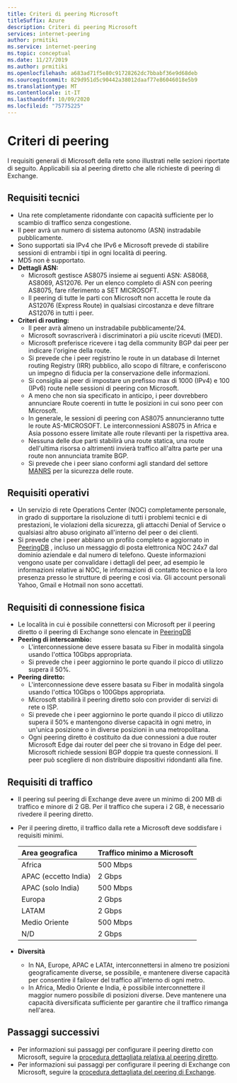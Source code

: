 ```yaml
---
title: Criteri di peering Microsoft
titleSuffix: Azure
description: Criteri di peering Microsoft
services: internet-peering
author: prmitiki
ms.service: internet-peering
ms.topic: conceptual
ms.date: 11/27/2019
ms.author: prmitiki
ms.openlocfilehash: a683ad71f5e80c91728262dc7bbabf36e9d68deb
ms.sourcegitcommit: 829d951d5c90442a38012daaf77e86046018e5b9
ms.translationtype: MT
ms.contentlocale: it-IT
ms.lasthandoff: 10/09/2020
ms.locfileid: "75775225"
---
```

# <a name="peering-policy"></a>Criteri di peering
I requisiti generali di Microsoft della rete sono illustrati nelle sezioni riportate di seguito. Applicabili sia al peering diretto che alle richieste di peering di Exchange.

## <a name="technical-requirements"></a>Requisiti tecnici

* Una rete completamente ridondante con capacità sufficiente per lo scambio di traffico senza congestione.
* Il peer avrà un numero di sistema autonomo (ASN) instradabile pubblicamente.
* Sono supportati sia IPv4 che IPv6 e Microsoft prevede di stabilire sessioni di entrambi i tipi in ogni località di peering.
* MD5 non è supportato.
* **Dettagli ASN:**
    * Microsoft gestisce AS8075 insieme ai seguenti ASN: AS8068, AS8069, AS12076. Per un elenco completo di ASN con peering AS8075, fare riferimento a SET MICROSOFT.
    * Il peering di tutte le parti con Microsoft non accetta le route da AS12076 (Express Route) in qualsiasi circostanza e deve filtrare AS12076 in tutti i peer.
* **Criteri di routing:**
    * Il peer avrà almeno un instradabile pubblicamente/24.
    * Microsoft sovrascriverà i discriminatori a più uscite ricevuti (MED).
    * Microsoft preferisce ricevere i tag della community BGP dai peer per indicare l'origine della route.
    * Si prevede che i peer registrino le route in un database di Internet routing Registry (IRR) pubblico, allo scopo di filtrare, e conferiscono un impegno di fiducia per la conservazione delle informazioni.
    * Si consiglia ai peer di impostare un prefisso max di 1000 (IPv4) e 100 (IPv6) route nelle sessioni di peering con Microsoft.
    * A meno che non sia specificato in anticipo, i peer dovrebbero annunciare Route coerenti in tutte le posizioni in cui sono peer con Microsoft.
    * In generale, le sessioni di peering con AS8075 annuncieranno tutte le route AS-MICROSOFT. Le interconnessioni AS8075 in Africa e Asia possono essere limitate alle route rilevanti per la rispettiva area.
    * Nessuna delle due parti stabilirà una route statica, una route dell'ultima risorsa o altrimenti invierà traffico all'altra parte per una route non annunciata tramite BGP.
    * Si prevede che i peer siano conformi agli standard del settore [MANRS](https://www.manrs.org/) per la sicurezza delle route.

## <a name="operational-requirements"></a>Requisiti operativi
* Un servizio di rete Operations Center (NOC) completamente personale, in grado di supportare la risoluzione di tutti i problemi tecnici e di prestazioni, le violazioni della sicurezza, gli attacchi Denial of Service o qualsiasi altro abuso originato all'interno del peer o dei clienti.
* Si prevede che i peer abbiano un profilo completo e aggiornato in [PeeringDB](https://www.peeringdb.com) , incluso un messaggio di posta elettronica NOC 24x7 dal dominio aziendale e dal numero di telefono. Queste informazioni vengono usate per convalidare i dettagli del peer, ad esempio le informazioni relative ai NOC, le informazioni di contatto tecnico e la loro presenza presso le strutture di peering e così via. Gli account personali Yahoo, Gmail e Hotmail non sono accettati.

## <a name="physical-connection-requirements"></a>Requisiti di connessione fisica
* Le località in cui è possibile connettersi con Microsoft per il peering diretto o il peering di Exchange sono elencate in [PeeringDB](https://www.peeringdb.com/net/694)
* **Peering di interscambio:**
    * L'interconnessione deve essere basata su Fiber in modalità singola usando l'ottica 10Gbps appropriata.
    * Si prevede che i peer aggiornino le porte quando il picco di utilizzo supera il 50%.
* **Peering diretto:**
    * L'interconnessione deve essere basata su Fiber in modalità singola usando l'ottica 10Gbps o 100Gbps appropriata.
    * Microsoft stabilirà il peering diretto solo con provider di servizi di rete o ISP.
    * Si prevede che i peer aggiornino le porte quando il picco di utilizzo supera il 50% e mantengono diverse capacità in ogni metro, in un'unica posizione o in diverse posizioni in una metropolitana.
    * Ogni peering diretto è costituito da due connessioni a due router Microsoft Edge dai router del peer che si trovano in Edge del peer. Microsoft richiede sessioni BGP doppie tra queste connessioni. Il peer può scegliere di non distribuire dispositivi ridondanti alla fine.

## <a name="traffic-requirements"></a>Requisiti di traffico
* Il peering sul peering di Exchange deve avere un minimo di 200 MB di traffico e minore di 2 GB.  Per il traffico che supera i 2 GB, è necessario rivedere il peering diretto.
* Per il peering diretto, il traffico dalla rete a Microsoft deve soddisfare i requisiti minimi.

    | Area geografica                      | Traffico minimo a Microsoft   |
    | :----------------------- |:-------------------------------|
    | Africa                   | 500 Mbps                       |
    | APAC (eccetto India)      |   2 Gbps                       |
    | APAC (solo India)        | 500 Mbps                       |
    | Europa                   |   2 Gbps                       |
    | LATAM                    |   2 Gbps                       |
    | Medio Oriente              | 500 Mbps                       |
    | N/D                       |   2 Gbps                       |

* **Diversità**
    * In NA, Europe, APAC e LATAt, interconnettersi in almeno tre posizioni geograficamente diverse, se possibile, e mantenere diverse capacità per consentire il failover del traffico all'interno di ogni metro.
    * In Africa, Medio Oriente e India, è possibile interconnettere il maggior numero possibile di posizioni diverse. Deve mantenere una capacità diversificata sufficiente per garantire che il traffico rimanga nell'area.

## <a name="next-steps"></a>Passaggi successivi

* Per informazioni sui passaggi per configurare il peering diretto con Microsoft, seguire la [procedura dettagliata relativa al peering diretto](walkthrough-direct-all.md).
* Per informazioni sui passaggi per configurare il peering di Exchange con Microsoft, seguire la [procedura dettagliata del peering di Exchange](walkthrough-exchange-all.md).